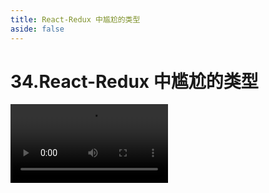 ```yaml
---
title: React-Redux 中尴尬的类型
aside: false
---
```


# 34.React-Redux 中尴尬的类型

<video autoplay src="http://qn.chinavanes.com/interview/react-interview/34.React-Redux 中尴尬的类型.mp4" controls controlsList="nodownload" width="50%"/>

